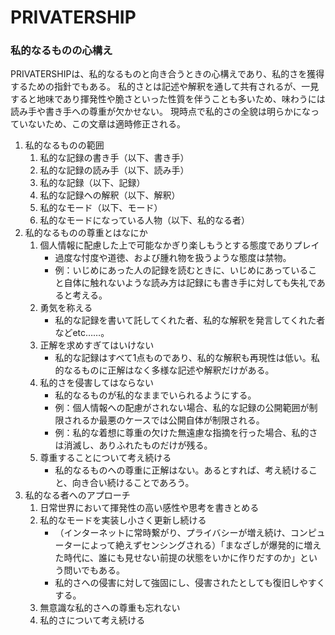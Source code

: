 # PRIVATERSHIP

### 私的なるものの心構え 

PRIVATERSHIPは、私的なるものと向き合うときの心構えであり、私的さを獲得するための指針でもある。
私的さとは記述や解釈を通して共有されるが、一見すると地味であり揮発性や脆さといった性質を伴うことも多いため、味わうには読み手や書き手への尊重が欠かせない。
現時点で私的さの全貌は明らかになっていないため、この文章は適時修正される。

1. 私的なるものの範囲
    1. 私的な記録の書き手（以下、書き手）
    1. 私的な記録の読み手（以下、読み手）
    1. 私的な記録（以下、記録）
    1. 私的な記録への解釈（以下、解釈）
    1. 私的なモード（以下、モード）
    1. 私的なモードになっている人物（以下、私的なる者）
1. 私的なるものの尊重とはなにか
    1. 個人情報に配慮した上で可能なかぎり楽しもうとする態度でありプレイ
        - 過度な忖度や道徳、および腫れ物を扱うような態度は禁物。
        - 例：いじめにあった人の記録を読むときに、いじめにあっていること自体に触れないような読み方は記録にも書き手に対しても失礼であると考える。
    1. 勇気を称える
        - 私的な記録を書いて託してくれた者、私的な解釈を発言してくれた者などetc……。
    1. 正解を求めすぎてはいけない
    	- 私的な記録はすべて1点ものであり、私的な解釈も再現性は低い。私的なるものに正解はなく多様な記述や解釈だけがある。
    1. 私的さを侵害してはならない
        - 私的なるものが私的なままでいられるようにする。
        - 例：個人情報への配慮がされない場合、私的な記録の公開範囲が制限されるか最悪のケースでは公開自体が制限される。
        - 例：私的な着想に尊重の欠けた無遠慮な指摘を行った場合、私的さは消滅し、ありふれたものだけが残る。
    1. 尊重することについて考え続ける
        - 私的なるものへの尊重に正解はない。あるとすれば、考え続けること、向き合い続けることであろう。    
1.	私的なる者へのアプローチ
	1. 日常世界において揮発性の高い感性や思考を書きとめる
	1. 私的なモードを実装し小さく更新し続ける
        - （インターネットに常時繋がり、プライバシーが増え続け、コンピューターによって絶えずセンシングされる）「まなざしが爆発的に増えた時代に、誰にも見せない前提の状態をいかに作りだすのか」という問いでもある。
        - 私的さへの侵害に対して強固にし、侵害されたとしても復旧しやすくする。
    1. 無意識な私的さへの尊重も忘れない
	1. 私的さについて考え続ける
